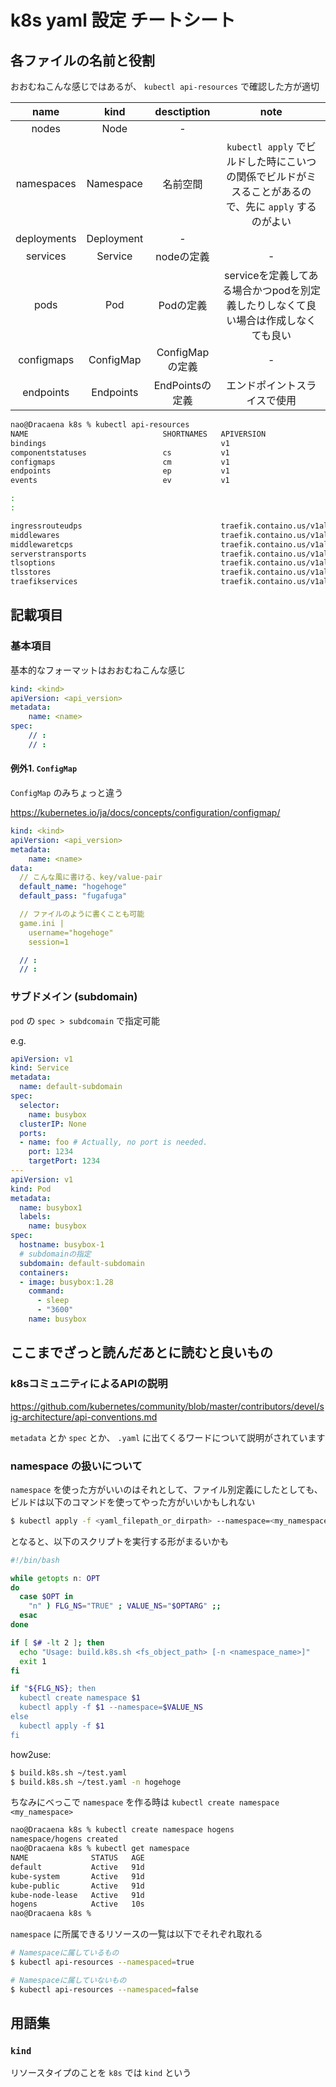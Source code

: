 # k8s yaml 設定 チートシート

## 各ファイルの名前と役割

おおむねこんな感じではあるが、 `kubectl api-resources` で確認した方が適切

| name | kind | desctiption | note |
|:---:|:---:|:---:|:---:|
| nodes | Node | - |
| namespaces | Namespace | 名前空間 | `kubectl apply` でビルドした時にこいつの関係でビルドがミスることがあるので、先に `apply` するのがよい |
| deployments | Deployment | - |
| services | Service | nodeの定義 | - |
| pods | Pod | Podの定義 | serviceを定義してある場合かつpodを別定義したりしなくて良い場合は作成しなくても良い |
| configmaps | ConfigMap | ConfigMapの定義 | - |
| endpoints | Endpoints | EndPointsの定義 | エンドポイントスライスで使用 |

```bash
nao@Dracaena k8s % kubectl api-resources
NAME                              SHORTNAMES   APIVERSION                             NAMESPACED   KIND
bindings                                       v1                                     true         Binding
componentstatuses                 cs           v1                                     false        ComponentStatus
configmaps                        cm           v1                                     true         ConfigMap
endpoints                         ep           v1                                     true         Endpoints
events                            ev           v1                                     true         Event

:
:

ingressrouteudps                               traefik.containo.us/v1alpha1           true         IngressRouteUDP
middlewares                                    traefik.containo.us/v1alpha1           true         Middleware
middlewaretcps                                 traefik.containo.us/v1alpha1           true         MiddlewareTCP
serverstransports                              traefik.containo.us/v1alpha1           true         ServersTransport
tlsoptions                                     traefik.containo.us/v1alpha1           true         TLSOption
tlsstores                                      traefik.containo.us/v1alpha1           true         TLSStore
traefikservices                                traefik.containo.us/v1alpha1           true         TraefikService
```

## 記載項目

### 基本項目

基本的なフォーマットはおおむねこんな感じ

```yaml
kind: <kind>
apiVersion: <api_version>
metadata:
    name: <name>
spec:
    // :
    // :
```

#### 例外1. `ConfigMap`

`ConfigMap` のみちょっと違う

<https://kubernetes.io/ja/docs/concepts/configuration/configmap/>

```yaml
kind: <kind>
apiVersion: <api_version>
metadata:
    name: <name>
data:
  // こんな風に書ける、key/value-pair
  default_name: "hogehoge"
  default_pass: "fugafuga"

  // ファイルのように書くことも可能
  game.ini |
    username="hogehoge"
    session=1

  // :
  // :
```

### サブドメイン (subdomain)

`pod` の `spec > subdcomain` で指定可能

e.g.
```yaml
apiVersion: v1
kind: Service
metadata:
  name: default-subdomain
spec:
  selector:
    name: busybox
  clusterIP: None
  ports:
  - name: foo # Actually, no port is needed.
    port: 1234
    targetPort: 1234
---
apiVersion: v1
kind: Pod
metadata:
  name: busybox1
  labels:
    name: busybox
spec:
  hostname: busybox-1
  # subdomainの指定
  subdomain: default-subdomain
  containers:
  - image: busybox:1.28
    command:
      - sleep
      - "3600"
    name: busybox
```

## ここまでざっと読んだあとに読むと良いもの

### k8sコミュニティによるAPIの説明

<https://github.com/kubernetes/community/blob/master/contributors/devel/sig-architecture/api-conventions.md>

`metadata` とか `spec` とか、 `.yaml` に出てくるワードについて説明がされています

### namespace の扱いについて

`namespace` を使った方がいいのはそれとして、ファイル別定義にしたとしても、ビルドは以下のコマンドを使ってやった方がいいかもしれない

```bash
$ kubectl apply -f <yaml_filepath_or_dirpath> --namespace=<my_namespace>
```

となると、以下のスクリプトを実行する形がまるいかも

```build.k8s.sh
#!/bin/bash

while getopts n: OPT
do
  case $OPT in
    "n" ) FLG_NS="TRUE" ; VALUE_NS="$OPTARG" ;;
  esac
done

if [ $# -lt 2 ]; then
  echo "Usage: build.k8s.sh <fs_object_path> [-n <namespace_name>]"
  exit 1
fi

if "${FLG_NS}; then
  kubectl create namespace $1
  kubectl apply -f $1 --namespace=$VALUE_NS
else
  kubectl apply -f $1
fi
```

how2use:

```bash
$ build.k8s.sh ~/test.yaml
$ build.k8s.sh ~/test.yaml -n hogehoge
```

ちなみにべっこで `namespace` を作る時は `kubectl create namespace <my_namespace>`

```bash
nao@Dracaena k8s % kubectl create namespace hogens
namespace/hogens created
nao@Dracaena k8s % kubectl get namespace
NAME              STATUS   AGE
default           Active   91d
kube-system       Active   91d
kube-public       Active   91d
kube-node-lease   Active   91d
hogens            Active   10s
nao@Dracaena k8s %
```

`namespace` に所属できるリソースの一覧は以下でそれぞれ取れる

```bash
# Namespaceに属しているもの
$ kubectl api-resources --namespaced=true

# Namespaceに属していないもの
$ kubectl api-resources --namespaced=false
```

## 用語集

### `kind`

リソースタイプのことを `k8s` では `kind` という
